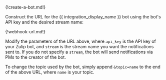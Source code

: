 {!create-a-bot.md!}

Construct the URL for the {{ integration_display_name }}
bot using the bot's API key and the desired stream name:

{!webhook-url.md!}

Modify the parameters of the URL above, where `api_key` is the API key
of your Zulip bot, and `stream` is the stream name you want the
notifications sent to. If you do not specify a `stream`, the bot will
send notifications via PMs to the creator of the bot.

To change the topic used by the bot, simply append `&topic=name`
to the end of the above URL, where `name` is your topic.
